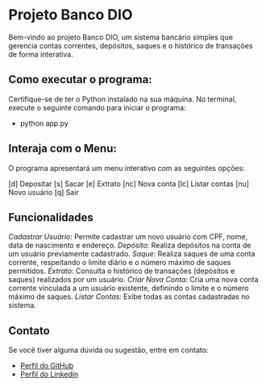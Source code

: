 # Projeto Banco DIO

Bem-vindo ao projeto Banco DIO, um sistema bancário simples que gerencia contas correntes, depósitos, saques e o histórico de transações de forma interativa.


## Como executar o programa:

Certifique-se de ter o Python instalado na sua máquina.
No terminal, execute o seguinte comando para iniciar o programa:    
- python app.py

## Interaja com o Menu:

O programa apresentará um menu interativo com as seguintes opções:

[d]  Depositar
[s]  Sacar
[e]  Extrato
[nc] Nova conta
[lc] Listar contas
[nu] Novo usuário
[q]  Sair

## Funcionalidades
*Cadastrar Usuário:* Permite cadastrar um novo usuário com CPF, nome, data de nascimento e endereço.
*Depósito:*  Realiza depósitos na conta de um usuário previamente cadastrado.
*Saque:* Realiza saques de uma conta corrente, respeitando o limite diário e o número máximo de saques permitidos.
*Extrato:* Consulta o histórico de transações (depósitos e saques) realizados por um usuário.
*Criar Nova Conta:* Cria uma nova conta corrente vinculada a um usuário existente, definindo o limite e o número máximo de saques.
*Listar Contas:* Exibe todas as contas cadastradas no sistema.

## Contato
Se você tiver alguma dúvida ou sugestão, entre em contato:

- [Perfil do GitHub](https://github.com/R-gu3des)
- [Perfil do Linkedin](https://www.linkedin.com/in/ruan-guedes-vieira-b82441180/)
